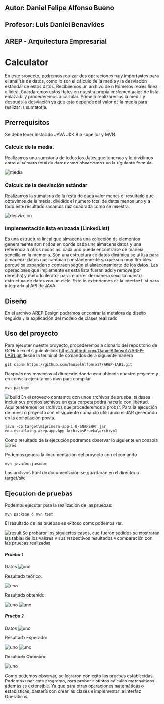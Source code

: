 
## Autor: Daniel Felipe Alfonso Bueno 
## Profesor: Luis Daniel Benavides 
## AREP - Arquitectura Empresarial
# Calculator 
En este proyecto, podremos realizar dos operaciones muy importantes para el análisis de datos, 
como lo son el cálculo de la media y la desviación estándar de estos datos. Recibiremos un archivo 
de n Números reales línea a línea. Guardaremos estos datos en nuestra propia implementación de 
lista enlazada y procederemos a calcular. Primero realizaremos la media y después la
desviación ya que esta depende del valor de la media para realizar la sumatoria.  
## Prerrequisitos 
Se debe tener instalado JAVA JDK 8 o superior y MVN.
### Calculo de la media. 
Realizamos una sumatoria de todos los datos que tenemos y lo dividimos entre el número 
total de datos como observamos en la siguiente formula 


![media](./PantallazosLab/media.PNG)
### Calculo de la desviación estándar 

Realizamos la sumatoria de la resta de cada valor menos el resultado que obtuvimos de la media, dividido
el número total de datos menos uno y a todo este resultado sacamos raíz cuadrada como se muestra. 


![desviacion](./PantallazosLab/desviacion.PNG)

### Implementación lista enlazada (LinkedList)

Es una estructura lineal que almacena una colección de elementos generalmente
son nodos en donde cada uno almacena datos y una referencia a otros nodos así cada uno 
puede encontrarse de manera sencilla en la memoria. Son una estructura de datos dinámica
se utiliza para almacenar datos que cambian constantemente ya que son muy flexibles porque 
se expanden o contraen según el almacenamiento de los datos. 
Las operaciones que implemente en esta lista fueran add y remove(por derecha) y método iterator
para recorrer de manera sencilla nuestra estructura de datos con un ciclo. Esto lo extendemos de la interfaz List 
para integrarlo al API de JAVA

## Diseño 
En el archivo AREP Design podremos encontrar la metafora de diseño seguida y la explicación del modelo de clases realizado

## Uso del proyecto 
Para ejecutar nuestro proyecto, procederemos a clonarlo del repositorio de GitHub
en el siguiente link https://github.com/DanielAlfonso17/AREP-LAB1.git desde la terminal de comandos
de la siguiente manera
~~~
git clone https://github.com/DanielAlfonso17/AREP-LAB1.git
~~~
Después nos movemos al directorio donde está ubicado nuestro proyecto y en consola 
ejecutamos mvn para compilar 
~~~
mvn package 
~~~
![build](./PantallazosLab/buildPackage.png)
En el proyecto contamos con unos archivos de prueba, si desea incluir sus propios archivos
en esta carpeta podrá hacerlo con libertad. Aquí tendremos los archivos que procederemos a probar.
Para la ejecución de nuestro proyecto con el siguiente comando utilizando el JAR generando 
en la compilación previa.  
~~~
java -cp target\miprimera-app-1.0-SNAPSHOT.jar edu.escuelaing.arep.app.App ArchivosPrueba\archivo1
~~~
Como resultado de la ejecución podremos observar lo siguiente en consola 
![res](./PantallazosLab/resultadoPrueba1Con.png)

Podemos genera la documentación del proyecto con el comando 
~~~
mvn javadoc:javadoc
~~~
Los archivos html de documentación se guardaran en el directorio target/site
## Ejecucion de pruebas 
Podemos ejecutar para la realización de las pruebas:  
~~~
mvn package ó mvn test
~~~
El resultado de las pruebas es exitoso como podemos ver. 

![result](./PantallazosLab/resultadoTest.png)
Se probaron los siguientes casos, que fueron pedidos se mostraran las tablas de los valores y sus 
respectivos resultados  y comparación con las pruebas realizadas 

##### Prueba 1 
Datos 
![uno](./PantallazosLab/casosPrueba1.PNG)


Resultado teórico:


![uno](./PantallazosLab/resultadoPrueba1.PNG) 


Resultado obtenido: 

![uno](./PantallazosLab/resultadoPrueba1Con.png)
![uno](./PantallazosLab/resultadoPrueba3Con.png)

##### Prueba 2 
Datos 
![uno](./PantallazosLab/casosPrueba2.PNG)


Resultado Esperado:

![uno](./PantallazosLab/resultadoPrueba21.PNG)
![uno](./PantallazosLab/resultadoPrueba2.PNG)

Resultado Obtenido:

![uno](./PantallazosLab/resultadoPrueba2Con.png)

Como podemos observar, se lograron con éxito las pruebas establecidas. Podemos usar 
este programa, para probar distintos cálculos matemáticos además es extensible. Ya que 
para otras operaciones matemáticas o estadísticas, bastaría con crear las clases e implementar la 
interfaz Operations. 

